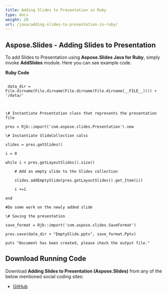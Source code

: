 ```yaml
---
title: Adding Slides to Presentation in Ruby
type: docs
weight: 20
url: /java/adding-slides-to-presentation-in-ruby/
---
```


## **Aspose.Slides - Adding Slides to Presentation**
To add Slides to Presentation using **Aspose.Slides Java for Ruby**, simply invoke **AddSlides** module. Here you can see example code.

**Ruby Code**

```

 data_dir = File.dirname(File.dirname(File.dirname(File.dirname(__FILE__)))) + '/data/'



\# Instantiate Presentation class that represents the presentation file

pres = Rjb::import('com.aspose.slides.Presentation').new

\# Instantiate SlideCollection calss

slides = pres.getSlides()

i = 0

while i < pres.getLayoutSlides().size()     

    # Add an empty slide to the Slides collection

    slides.addEmptySlide(pres.getLayoutSlides().get_Item(i))

    i +=1

end

#Do some work on the newly added slide

\# Saving the presentation

save_format = Rjb::import('com.aspose.slides.SaveFormat')

pres.save(data_dir + "EmptySlide.pptx", save_format.Pptx)

puts "Document has been created, please check the output file."

```
## **Download Running Code**
Download **Adding Slides to Presentation (Aspose.Slides)** from any of the below mentioned social coding sites:

- [GitHub](https://github.com/aspose-slides/Aspose.Slides-for-Java/tree/master/Plugins/Aspose_Slides_Java_for_Ruby/lib/asposeslidesjava/Slides/addslides.rb)
